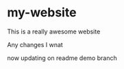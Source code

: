 # my-website

This is a really awesome website 

Any changes I wnat


now updating on readme demo branch
